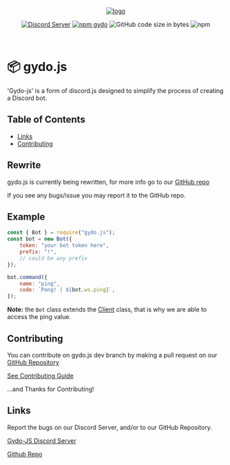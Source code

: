 <div align="center">
  <br />
  <p>
    <a href="#"><img src="https://i.imgur.com/D0F1l8i.png" alt="logo"/></a>
  </p>
  <p>
    <a href="https://discord.gg/s5UcwZTzKg"><img src="https://img.shields.io/discord/823028211075383316?label=Gydo-JS%20Server&logo=discord" alt="Discord Server" /></a>
    <a href="https://npmjs.com/package/gydo.js"><img src="https://img.shields.io/npm/v/gydo.js?color=%23acff00&label=gydo.js&logo=npm" alt="npm gydo"></a>
    <img alt="GitHub code size in bytes" src="https://img.shields.io/github/languages/code-size/Gydo-Team/gydo.js" >
    <img alt="npm" src="https://img.shields.io/npm/dt/gydo.js">
  </p>
  <br />
</div>

# 📦 gydo.js

'Gydo-js' is a form of discord.js designed to simplify the process of creating a Discord bot.

## Table of Contents

- [Links](#links)
- [Contributing](#contributing)

## Rewrite

gydo.js is currently being rewritten, for more info go to our [GitHub repo](https://github.com/Gydo-Team/gydo.js)

If you see any bugs/issue you may report it to the GitHub repo.

## Example

```js
const { Bot } = require("gydo.js");
const bot = new Bot({
    token: "your bot token here",
    prefix: "!",
    // could be any prefix
});

bot.command({
    name: "ping",
    code: `Pong! | ${bot.ws.ping}`,
});
```

**Note:** the `Bot` class extends the [Client](https://discord.js.org/#/docs/discord.js/stable/class/Client) class, that is why we are able to access the ping value.

## Contributing

You can contribute on gydo.js dev branch by making a pull request on our [GitHub Repository](https://github.com/Gydo-Team/gydo.js)

[See Contributing Guide](https://github.com/Gydo-Team/gydo.js-dev/blob/main/docs/CONTRIBUTING.md)

...and Thanks for Contributing!

## Links
Report the bugs on our Discord Server, and/or to our GitHub Repository.

[Gydo-JS Discord Server](https://discord.gg/s5UcwZTzKg)

[Github Repo](https://github.com/Gydo-Team/gydo.js)
